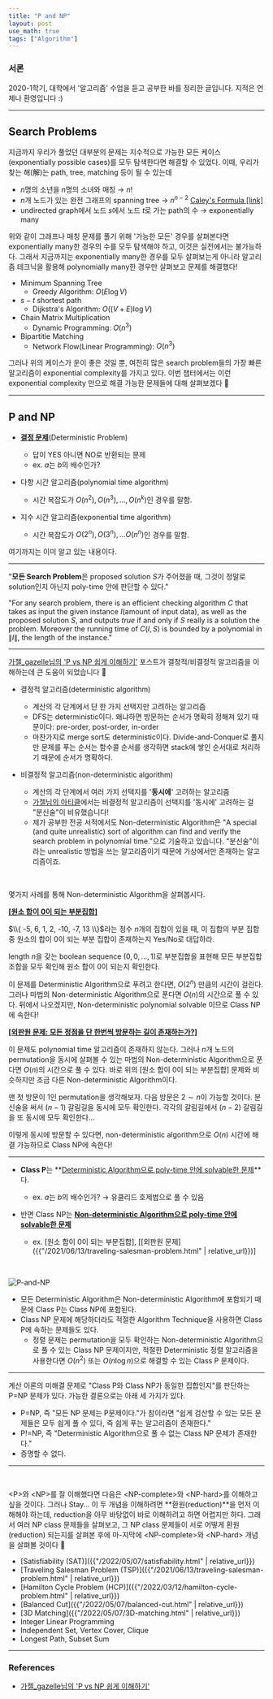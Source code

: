 ```yaml
---
title: "P and NP"
layout: post
use_math: true
tags: ["Algorithm"]
---
```


### 서론

2020-1학기, 대학에서 '알고리즘' 수업을 듣고 공부한 바를 정리한 글입니다. 지적은 언제나 환영입니다 :)

<hr/>

## Search Problems

지금까지 우리가 풀었던 대부분의 문제는 지수적으로 가능한 모든 케이스(exponentially possible cases)를 모두 탐색한다면 해결할 수 있었다. 이때, 우리가 찾는 해(解)는 path, tree, matching 등이 될 수 있는데

- $n$명의 소년을 $n$명의 소녀와 매칭 → $n!$
- $n$개 노드가 있는 완전 그래프의 spanning tree → $n^{n-2}$ [Caley's Formula [link]](https://www.geeksforgeeks.org/total-number-spanning-trees-graph/)
- undirected graph에서 노드 $s$에서 노드 $t$로 가는 path의 수 → exponentially many

위와 같이 그래프나 매칭 문제를 풀기 위해 '가능한 모든' 경우를 살펴본다면 exponentially many한 경우의 수를 모두 탐색해야 하고, 이것은 실전에서는 불가능하다. 
그래서 지금까지는 exponentially many한 경우를 모두 살펴보는게 아니라 알고리즘 테크닉을 활용해 polynomially many한 경우만 살펴보고 문제를 해결했다!

- Minimum Spanning Tree
  - Greedy Algorithm: $O(E \log V)$
- $s-t$ shortest path
  - Dijkstra's Algorithm: $O((V + E) \log V)$
- Chain Matrix Multiplication
  - Dynamic Programming: $O(n^3)$
- Bipartitie Matching
  - Network Flow(Linear Programming): $O(n^3)$

그러나 위의 케이스가 운이 좋은 것일 뿐, 여전히 많은 search problem들의 가장 빠른 알고리즘이 exponential complexity를 가지고 있다. 
이번 챕터에서는 이런 exponential complexity 만으로 해결 가능한 문제들에 대해 살펴보겠다 👏

<hr/>

## P and NP

- **<u>결정 문제</u>**(Deterministic Problem)
  - 답이 YES 아니면 NO로 반환되는 문제
  - ex. $a$는 $b$의 배수인가?

- 다항 시간 알고리즘(polynomial time algorithm)
  - 시간 복잡도가 $O(n^2), O(n^3), ..., O(n^k)$인 경우를 말함.
- 지수 시간 알고리즘(exponential time algorithm)
  - 시간 복잡도가 $O(2^n), O(3^n), ... O(n^n)$인 경우를 말함.

여기까지는 이미 알고 있는 내용이다.

<hr/>

"**모든 Search Problem**은 proposed solution $S$가 주어졌을 때, 그것이 정말로 solution인지 아닌지 poly-time 안에 판단할 수 있다."

<div class="statement" markdown="1">

"For any search problem, there is an efficient checking algorithm $C$ that takes as input the given instance $I$(amount of input data), as well as the proposed solution $S$, and outputs $true$ if and only if $S$ really is a solution the problem. Moreover the running time of $C(I, S)$ is bounded by a polynomial in $\| I \|$, the length of the instance."

</div>

<hr/>

[가젤_gazelle님의 'P vs NP 쉽게 이해하기'](https://gazelle-and-cs.tistory.com/64) 포스트가 결정적/비결정적 알고리즘을 이해하는데 큰 도움이 되었습니다 🙏

- 결정적 알고리즘(deterministic algorithm)
  - 계산의 각 단계에서 단 한 가지 선택지만 고려하는 알고리즘
  - DFS는 deterministic이다. 왜냐하면 방문하는 순서가 명확히 정해져 있기 때문이다: pre-order, post-order, in-order
  - 마찬가지로 merge sort도 deterministic이다. Divide-and-Conquer로 풀지만 문제를 푸는 순서는 함수콜 순서를 생각하면 stack에 쌓인 순서대로 처리하기 때문에 순서가 명확하다.

- 비결정적 알고리즘(non-deterministic algorithm)
  - 계산의 각 단계에서 여러 가지 선택지를 '**동시에**' 고려하는 알고리즘
  - [가젤님의 아티클](https://gazelle-and-cs.tistory.com/64)에서는 비결정적 알고리즘이 선택지를 '동시에' 고려하는 걸 "분신술"이 비유했습니다!
  - 제가 공부한 전공 서적에서도 Non-deterministic Algorithm은 "A special (and quite unrealistic) sort of algorithm can find and verify the search problem in polynomial time."으로 기술하고 있습니다. "분신술"이라는 unrealistic 방법을 쓰는 알고리즘이기 때문에 가상에서만 존재하는 알고리즘이죠.

<br/>

몇가지 사례를 통해 Non-deterministic Algorithm을 살펴봅시다.

<div class="statement" markdown="1">

**<u>[원소 합이 0이 되는 부분집합]</u>**

$\\{ -5, 6, 1, 2, -10, -7, 13 \\}$라는 정수 $n$개의 집합이 있을 때, 이 집합의 부분 집합 중 원소의 합이 0이 되는 부분 집합이 존재하는지 Yes/No로 대답하라.

length $n$을 갖는 boolean sequence $(0, 0, ..., 1)$로 부분집합을 표현해 모든 부분집합 조합을 모두 확인해 원소 합이 0이 되는지 확인한다.

이 문제를 Deterministic Algorithm으로 푸려고 한다면, $O(2^n)$ 만큼의 시간이 걸린다. 그러나 마법의 Non-deterministic Algorithm으로 푼다면 $O(n)$의 시간으로 풀 수 있다. 뒤에서 나오겠지만, Non-deterministic polynomial solvable 이므로 Class NP에 속한다!

</div>

<div class="statement" markdown="1">

**<u>[외판원 문제: 모든 정점을 단 한번씩 방문하는 길이 존재하는가?]</u>**

이 문제도 polynomial time 알고리즘이 존재하지 않는다. 그러나 $n$개 노드의 permutation을 동시에 살펴볼 수 있는 마법의 Non-deterministic Algorithm으로 푼다면 $O(n)$의 시간으로 풀 수 있다. 바로 위의 [원소 합이 0이 되는 부분집합] 문제와 비슷하지만 조금 다른 Non-deterministic Algorithm이다.

맨 첫 방문이 1인 permutation을 생각해보자. 다음 방문은 $2 \sim n$이 가능할 것이다. 분신술을 써서 $(n-1)$ 갈림길을 동시에 모두 확인한다. 각각의 갈림길에서 $(n-2)$ 갈림길을 또 동시에 모두 확인한다...

이렇게 동시에 방문할 수 있다면, non-deterministic algorithm으로 $O(n)$ 시간에 해결 가능하므로 Class NP에 속한다!

</div>

<hr/>

- **Class P**는 **<u>Deterministic Algorithm으로 poly-time 안에 solvable한 문제</u>**다.
  - ex. $a$는 $b$의 배수인가? → 유클리드 호제법으로 풀 수 있음

- 반면 Class NP는 **<u>Non-deterministic Algorithm으로 poly-time 안에 solvable한 문제</u>**
  - ex. [원소 합이 0이 되는 부분집합], [[외판원 문제]({{"/2021/06/13/traveling-salesman-problem.html" | relative_url}})]

<br/>

![P-and-NP](https://media.geeksforgeeks.org/wp-content/uploads/NP-Completeness-1.png)

- 모든 Deterministic Algorithm은 Non-deterministic Algorithm에 포함되기 때문에 Class P는 Class NP에 포함된다.
- Class NP 문제에 해당하더라도 적절한 Algorithm Technique을 사용하면 Class P에 속하는 문제들도 있다.
  - 정렬 문제는 permutation을 모두 확인하는 Non-deterministic Algorithm으로 풀 수 있는 Class NP 문제이지만, 적절한 Deterministic 정렬 알고리즘을 사용한다면 $O(n^2)$ 또는 $O(n \log n)$으로 해결할 수 있는 Class P 문제이다.

<hr/>

계산 이론의 미해결 문제로 "Class P와 Class NP가 동일한 집합인지"를 판단하는 P=NP 문제가 있다. 가능한 결론으로는 아래 세 가지가 있다.

- P=NP, 즉 "모든 NP 문제는 P문제이다."가 참이라면 "쉽게 검산할 수 있는 모든 문제들은 모두 쉽게 풀 수 있다, 즉 쉽게 푸는 알고리즘이 존재한다."
- P!=NP, 즉 "Deterministic Algorithm으로 풀 수 없는 Class NP 문제가 존재한다."
- 증명할 수 없다.

<hr/>

<br/>

\<P\>와 \<NP\>를 잘 이해했다면 다음은 \<NP-complete\>와 \<NP-hard\>를 이해하고 싶을 것이다. 그러나 Stay... 이 두 개념을 이해하려면 **환원(reduction)**을 먼저 이해해야 하는데, reduction을 아무 바탕없이 바로 이해하려고 하면 어렵지만 하다. 그래서 여러 NP class 문제들을 살펴보고, 그 NP class 문제들이 서로 어떻게 환원(reduction) 되는지를 살펴본 후에 마-지막에 \<NP-complete\>와 \<NP-hard\> 개념을 살펴볼 것이다 👏

- [Satisfiability (SAT)]({{"/2022/05/07/satisfiability.html" | relative_url}})
- [Traveling Salesman Problem (TSP)]({{"/2021/06/13/traveling-salesman-problem.html" | relative_url}})
- [Hamilton Cycle Problem (HCP)]({{"/2022/03/12/hamilton-cycle-problem.html" | relative_url}})
- [Balanced Cut]({{"/2022/05/07/balanced-cut.html" | relative_url}})
- [3D Matching]({{"/2022/05/07/3D-matching.html" | relative_url}})
- Integer Linear Programming
- Independent Set, Vertex Cover, Clique
- Longest Path, Subset Sum

<hr/>

### References

- [가젤_gazelle님의 'P vs NP 쉽게 이해하기'](https://gazelle-and-cs.tistory.com/64)


